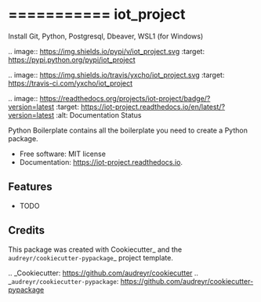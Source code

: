 ===========
iot_project
===========

Install Git, Python, Postgresql, Dbeaver, WSL1 (for Windows)

.. image:: https://img.shields.io/pypi/v/iot_project.svg
        :target: https://pypi.python.org/pypi/iot_project

.. image:: https://img.shields.io/travis/yxcho/iot_project.svg
        :target: https://travis-ci.com/yxcho/iot_project

.. image:: https://readthedocs.org/projects/iot-project/badge/?version=latest
        :target: https://iot-project.readthedocs.io/en/latest/?version=latest
        :alt: Documentation Status




Python Boilerplate contains all the boilerplate you need to create a Python package.


* Free software: MIT license
* Documentation: https://iot-project.readthedocs.io.


Features
--------

* TODO

Credits
-------

This package was created with Cookiecutter_ and the `audreyr/cookiecutter-pypackage`_ project template.

.. _Cookiecutter: https://github.com/audreyr/cookiecutter
.. _`audreyr/cookiecutter-pypackage`: https://github.com/audreyr/cookiecutter-pypackage
